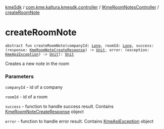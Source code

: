 [kmeSdk](../../index.md) / [com.kme.kaltura.kmesdk.controller](../index.md) / [IKmeRoomNotesController](index.md) / [createRoomNote](./create-room-note.md)

# createRoomNote

`abstract fun createRoomNote(companyId: `[`Long`](https://kotlinlang.org/api/latest/jvm/stdlib/kotlin/-long/index.html)`, roomId: `[`Long`](https://kotlinlang.org/api/latest/jvm/stdlib/kotlin/-long/index.html)`, success: (response: `[`KmeRoomNoteCreateResponse`](../../com.kme.kaltura.kmesdk.rest.response.room.notes/-kme-room-note-create-response/index.md)`) -> `[`Unit`](https://kotlinlang.org/api/latest/jvm/stdlib/kotlin/-unit/index.html)`, error: (exception: `[`KmeApiException`](../../com.kme.kaltura.kmesdk.rest/-kme-api-exception/index.md)`) -> `[`Unit`](https://kotlinlang.org/api/latest/jvm/stdlib/kotlin/-unit/index.html)`): `[`Unit`](https://kotlinlang.org/api/latest/jvm/stdlib/kotlin/-unit/index.html)

Creates a new note in the room

### Parameters

`companyId` - id of a company

`roomId` - id of a room

`success` - function to handle success result. Contains [KmeRoomNoteCreateResponse](../../com.kme.kaltura.kmesdk.rest.response.room.notes/-kme-room-note-create-response/index.md) object

`error` - function to handle error result. Contains [KmeApiException](../../com.kme.kaltura.kmesdk.rest/-kme-api-exception/index.md) object